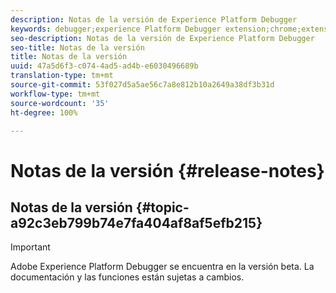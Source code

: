```yaml
---
description: Notas de la versión de Experience Platform Debugger
keywords: debugger;experience Platform Debugger extension;chrome;extension;release notes
seo-description: Notas de la versión de Experience Platform Debugger
seo-title: Notas de la versión
title: Notas de la versión
uuid: 47a5d6f3-c074-4ad5-ad4b-e6030496689b
translation-type: tm+mt
source-git-commit: 53f027d5a5ae56c7a8e812b10a2649a38df3b31d
workflow-type: tm+mt
source-wordcount: '35'
ht-degree: 100%

---
```



# Notas de la versión {#release-notes}

## Notas de la versión {#topic-a92c3eb799b74e7fa404af8af5efb215}

>[!IMPORTANT]
>
>Adobe Experience Platform Debugger se encuentra en la versión beta. La documentación y las funciones están sujetas a cambios.
